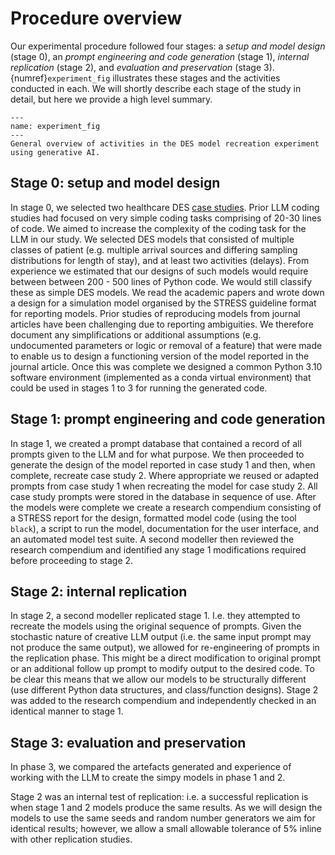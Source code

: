 # Procedure overview

Our experimental procedure followed four stages: a *setup and model design* (stage 0), an *prompt engineering and code generation* (stage 1), *internal replication* (stage 2), and *evaluation and preservation* (stage 3). {numref}`experiment_fig` illustrates these stages and the activities conducted in each. We will shortly describe each stage of the study in detail, but here we provide a high level summary.

```{figure} ../../images/llm_study_process_info_graphic.png
---
name: experiment_fig
---
General overview of activities in the DES model recreation experiment using generative AI.
```

## Stage 0: setup and model design
In stage 0, we selected two healthcare DES [case studies](./02_case_studies.md). Prior LLM coding studies had focused on very simple coding tasks comprising of 20-30 lines of code. We aimed to increase the complexity of the coding task for the LLM in our study. We selected DES models that consisted of multiple classes of patient (e.g. multiple arrival sources and differing sampling distributions for length of stay), and at least two activities (delays). From experience we estimated that our designs of such models would require between between 200 - 500 lines of Python code. We would still classify these as simple DES models.  We read the academic papers and wrote down a design for a simulation model organised by the STRESS guideline format for reporting models.  Prior studies of reproducing models from journal articles have been challenging due to reporting ambiguities.  We therefore document any simplifications or additional assumptions (e.g. undocumented parameters or logic or removal of a feature) that were made to enable us to design a functioning version of the model reported in the journal article.  Once this was complete we designed a common Python 3.10 software environment (implemented as a conda virtual environment) that could be used in stages 1 to 3 for running the generated code.

## Stage 1: prompt engineering and code generation

In stage 1, we created a prompt database that contained a record of all prompts given to the LLM and for what purpose. We then proceeded to generate the design of the model reported in case study 1 and then, when complete, recreate case study 2.  Where appropriate we reused or adapted prompts from case study 1 when recreating the model for case study 2.  All case study prompts were stored in the database in sequence of use. After the models were complete we create a research compendium consisting of a STRESS report for the design, formatted model code (using the tool `black`), a script to run the model, documentation for the user interface, and an automated model test suite.  A second modeller then reviewed the research compendium and identified any stage 1 modifications required before proceeding to stage 2.

## Stage 2: internal replication

In stage 2, a second modeller replicated stage 1. I.e. they attempted to recreate the models using the original sequence of prompts. Given the stochastic nature of creative LLM output (i.e. the same input prompt may not produce the same output), we allowed for re-engineering of prompts in the replication phase. This might be a direct modification to original prompt or an additional follow up prompt to modify output to the desired code.  To be clear this means that we allow our models to be structurally different (use different Python data structures, and class/function designs). Stage 2 was added to the research compendium and independently checked in an identical manner to stage 1.

## Stage 3: evaluation and preservation

In phase 3, we compared the artefacts generated and experience of working with the LLM to create the simpy models in phase 1 and 2.  

Stage 2 was an internal test of replication: i.e. a successful replication is when stage 1 and 2 models produce the same results. As we will design the models to use the same seeds and random number generators we aim for identical results; however, we allow a small allowable tolerance of 5% inline with other replication studies.

